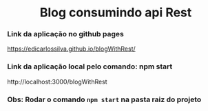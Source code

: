 <h1 align="center">Blog consumindo api Rest</h1>

### Link da aplicação no github pages
https://edicarlossilva.github.io/blogWithRest/

### Link da aplicação local pelo comando: npm start
http://localhost:3000/blogWithRest

### Obs: Rodar o comando ```npm start``` na pasta raiz do projeto



